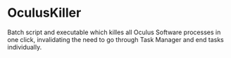 # OculusKiller
Batch script and executable which killes all Oculus Software processes in one click, invalidating the need to go through Task Manager and end tasks individually.
